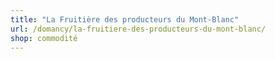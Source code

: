 ```yaml
---
title: "La Fruitière des producteurs du Mont-Blanc"
url: /domancy/la-fruitiere-des-producteurs-du-mont-blanc/
shop: commodité
---
```

